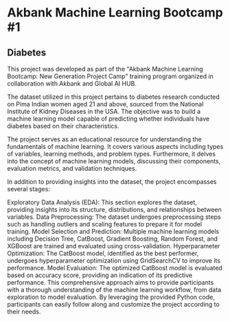 # Akbank Machine Learning Bootcamp #1
## Diabetes

This project was developed as part of the "Akbank Machine Learning Bootcamp: New Generation Project Camp" training program organized in collaboration with Akbank and Global AI HUB.

The dataset utilized in this project pertains to diabetes research conducted on Pima Indian women aged 21 and above, sourced from the National Institute of Kidney Diseases in the USA. The objective was to build a machine learning model capable of predicting whether individuals have diabetes based on their characteristics.

The project serves as an educational resource for understanding the fundamentals of machine learning. It covers various aspects including types of variables, learning methods, and problem types. Furthermore, it delves into the concept of machine learning models, discussing their components, evaluation metrics, and validation techniques.

In addition to providing insights into the dataset, the project encompasses several stages:

Exploratory Data Analysis (EDA): This section explores the dataset, providing insights into its structure, distributions, and relationships between variables.
Data Preprocessing: The dataset undergoes preprocessing steps such as handling outliers and scaling features to prepare it for model training.
Model Selection and Prediction: Multiple machine learning models including Decision Tree, CatBoost, Gradient Boosting, Random Forest, and XGBoost are trained and evaluated using cross-validation.
Hyperparameter Optimization: The CatBoost model, identified as the best performer, undergoes hyperparameter optimization using GridSearchCV to improve its performance.
Model Evaluation: The optimized CatBoost model is evaluated based on accuracy score, providing an indication of its predictive performance.
This comprehensive approach aims to provide participants with a thorough understanding of the machine learning workflow, from data exploration to model evaluation. By leveraging the provided Python code, participants can easily follow along and customize the project according to their needs.
